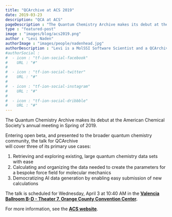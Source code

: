 ```yaml
---
title: "QCArchive at ACS 2019"
date: 2019-03-23
description: "QCA at ACS"
pageDescription : "The Quantum Chemistry Archive makes its debut at the American Chemical Society annual meeting in Spring of 2019"
type : "featured-post"
image : "images/blog/acs2019.png"
author : "Levi Naden"
authorImage : "images/people/nadenhead.jpg"
authorDescription : "Levi is a MolSSI Software Scientist and a QCArchive developer"
#authorSocial : 
#  - icon : "tf-ion-social-facebook"
#    URL : "#"
#    
#  - icon : "tf-ion-social-twitter"
#    URL : "#"
#    
#  - icon : "tf-ion-social-instagram"
#    URL : "#"
#    
#  - icon : "tf-ion-social-dribbble"
#    URL : "#"
---
```


The Quantum Chemistry Archive makes its debut at the American Chemical Society's annual meeting in Spring of 2019.

Entering open beta, and presented to the broader quantum chemistry community, the talk for QCArchive   
will cover three of its primary use cases:

1. Retrieving and exploring existing, large quantum chemistry data sets with ease
2. Calculating and organizing the data needed to create the parameters for a bespoke force field for molecular mechanics
3. Democratizing AI data generation by enabling easy submission of new calculations

The talk is scheduled for Wednesday, April 3 at 10:40 AM in the 
__[Valencia Ballroom B-D - Theater 7, Orange County Convention Center](https://plan.core-apps.com/acsorlando2019/place/e6f24cce699c743a97bdd6ed31d8cfcd?booth=76b3edca749516ae86e34075e108fc86).__

For more information, see the __[ACS website](https://plan.core-apps.com/acsorlando2019/event/58640c715f173f381d395f4eb7551398)__.


